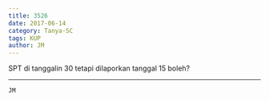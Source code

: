 ```yaml
---
title: 3526
date: 2017-06-14
category: Tanya-SC
tags: KUP
author: JM
---
```


SPT di tanggalin 30 tetapi dilaporkan tanggal 15 boleh?

---



`JM`
